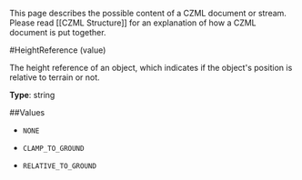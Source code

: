 This page describes the possible content of a CZML document or stream.  Please read [[CZML Structure]] for an explanation of how a CZML document is put together.

#HeightReference (value)

The height reference of an object, which indicates if the object's position is relative to terrain or not.

**Type**: string

##Values

* `NONE`

* `CLAMP_TO_GROUND`

* `RELATIVE_TO_GROUND`

